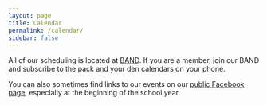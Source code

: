 ```yaml
---
layout: page
title: Calendar
permalink: /calendar/
sidebar: false
---
```

All of our scheduling is located at [BAND](https://band.us/band/76308646).  If you are a member, join our BAND and subscribe to the  pack and your den calendars on your phone.

You can also sometimes find links to our events on our [public Facebook page](https://www.facebook.com/pack379/), especially at the beginning of the school year.
